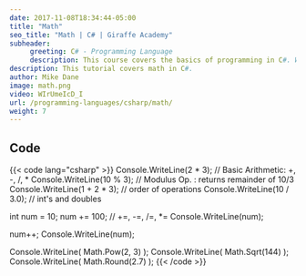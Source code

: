 ```yaml
---
date: 2017-11-08T18:34:44-05:00
title: "Math"
seo_title: "Math | C# | Giraffe Academy"
subheader:
     greeting: C# - Programming Language
     description: This course covers the basics of programming in C#. Work your way through the videos and we'll teach you everything you need to know to start your programming journey!
description: This tutorial covers math in C#.
author: Mike Dane
image: math.png
video: WIrUmeIcD_I
url: /programming-languages/csharp/math/
weight: 7
---
```

## Code

{{< code lang="csharp" >}}
Console.WriteLine(2 * 3);         // Basic Arithmetic: +, -, /, *
Console.WriteLine(10 % 3);        // Modulus Op. : returns remainder of 10/3
Console.WriteLine(1 + 2 * 3);     // order of operations
Console.WriteLine(10 / 3.0);      // int's and doubles


int num = 10;
num += 100; // +=, -=, /=, *=
Console.WriteLine(num);

num++;
Console.WriteLine(num);

Console.WriteLine( Math.Pow(2, 3) );
Console.WriteLine( Math.Sqrt(144) );
Console.WriteLine( Math.Round(2.7) );
{{< /code >}}